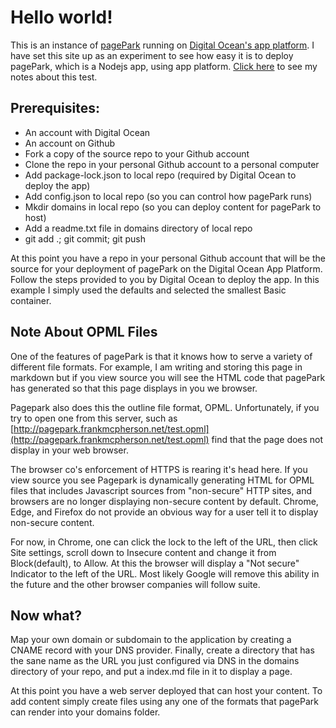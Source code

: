 # Hello world!

This is an instance of [pagePark](https://github.com/scripting/pagePark) running on [Digital Ocean's app platform](https://www.digitalocean.com/products/app-platform/). I have set this site up as an experiment to see how easy it is to deploy pagePark, which is a Nodejs app, using app platform. [Click here](http://my.this.how/frankm/myTechProjects.opml#1626449093000) to see my notes about this test.

## Prerequisites:

- An account with Digital Ocean
- An account on Github
- Fork a copy of the source repo to your Github account
- Clone the repo in your personal Github account to a personal computer
- Add package-lock.json to local repo (required by Digital Ocean to deploy the app)
- Add config.json to local repo (so you can control how pagePark runs)
- Mkdir domains in local repo (so you can deploy content for pagePark to host)
- Add a readme.txt file in domains directory of local repo
- git add .; git commit; git push

At this point you have a repo in your personal Github account that will be the source for your deployment of pagePark on the Digital Ocean
App Platform. Follow the steps provided to you by Digital Ocean to deploy the app. In this example I simply used the defaults and 
selected the smallest Basic container.

## Note About OPML Files

One of the features of pagePark is that it knows how to serve a variety of different file formats. For example, I am writing and storing this page in markdown but if you view source you will see the HTML code that pagePark has generated so that this page displays in you we browser.

Pagepark also does this the outline file format, OPML. Unfortunately, if you try to open one from this server, such as [http://pagepark.frankmcpherson.net/test.opml](http://pagepark.frankmcpherson.net/test.opml) find that the page does not display in your web browser.

The browser co's enforcement of HTTPS is rearing it's head here.  If you view source you see Pagepark is dynamically generating HTML for OPML files that includes Javascript sources from "non-secure" HTTP sites, and browsers are no longer displaying non-secure content by default. Chrome, Edge, and Firefox do not provide an obvious way for a user tell it to display non-secure content. 

For now, in Chrome, one can click the lock to the left of the URL, then click Site settings, scroll down to Insecure content and change it from Block(default), to Allow. At this the browser will display a "Not secure" Indicator to the left of the URL. Most likely Google will remove this ability in the future and the other browser companies will follow suite.

## Now what?

Map your own domain or subdomain to the application by creating a CNAME record with your DNS provider. Finally, create a directory that has the sane name as the URL you just configured via DNS in the domains directory of your repo, and put a index.md file in it to display a page.

At this point you have a web server deployed that can host your content. To add content simply create files using any one of the formats that pagePark can render into your domains folder. 
